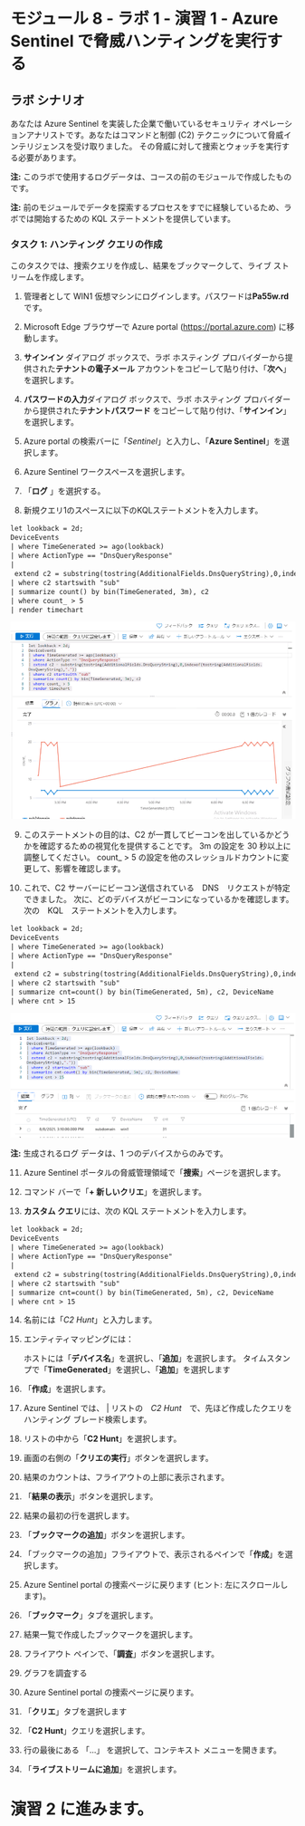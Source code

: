 ﻿# モジュール 8 - ラボ 1 - 演習 1 - Azure Sentinel で脅威ハンティングを実行する

## ラボ シナリオ

あなたは Azure Sentinel を実装した企業で働いているセキュリティ オペレーションアナリストです。あなたはコマンドと制御 (C2) テクニックについて脅威インテリジェンスを受け取りました。  その脅威に対して捜索とウォッチを実行する必要があります。

**注:** このラボで使用するログデータは、コースの前のモジュールで作成したものです。  

**注:** 前のモジュールでデータを探索するプロセスをすでに経験しているため、ラボでは開始するための KQL ステートメントを提供しています。  

### タスク 1: ハンティング クエリの作成

このタスクでは、捜索クエリを作成し、結果をブックマークして、ライブ ストリームを作成します。

1. 管理者として WIN1 仮想マシンにログインします。パスワードは**Pa55w.rd** です。  

2. Microsoft Edge ブラウザーで Azure portal (https://portal.azure.com) に移動します。

3. **サインイン** ダイアログ ボックスで、ラボ ホスティング プロバイダーから提供された**テナントの電子メール** アカウントをコピーして貼り付け、「**次へ**」を選択します。

4. **パスワードの入力**ダイアログ ボックスで、ラボ ホスティング プロバイダーから提供された**テナントパスワード** をコピーして貼り付け、「**サインイン**」を選択します。

5. Azure portal の検索バーに「*Sentinel*」と入力し、「**Azure Sentinel**」を選択します。

6. Azure Sentinel ワークスペースを選択します。

7. 「**ログ** 」を選択する。 

8. 新規クエリ1のスペースに以下のKQLステートメントを入力します。

```KQL
let lookback = 2d;
DeviceEvents
| where TimeGenerated >= ago(lookback) 
| where ActionType == "DnsQueryResponse"
| extend c2 = substring(tostring(AdditionalFields.DnsQueryString),0,indexof(tostring(AdditionalFields.DnsQueryString),"."))
| where c2 startswith "sub"
| summarize count() by bin(TimeGenerated, 3m), c2
| where count_ > 5
| render timechart 
```

   ![スクリーンショット](../Media/SC200_hunting1.png)

9. このステートメントの目的は、C2 が一貫してビーコンを出しているかどうかを確認するための視覚化を提供することです。  3m の設定を 30 秒以上に調整してください。  count_ > 5 の設定を他のスレッショルドカウントに変更して、影響を確認します。

10. これで、C2 サーバーにビーコン送信されている　DNS　リクエストが特定できました。  次に、どのデバイスがビーコンになっているかを確認します。  次の　KQL　ステートメントを入力します。

```KQL
let lookback = 2d;
DeviceEvents
| where TimeGenerated >= ago(lookback) 
| where ActionType == "DnsQueryResponse"
| extend c2 = substring(tostring(AdditionalFields.DnsQueryString),0,indexof(tostring(AdditionalFields.DnsQueryString),"."))
| where c2 startswith "sub"
| summarize cnt=count() by bin(TimeGenerated, 5m), c2, DeviceName
| where cnt > 15
```
   ![スクリーンショット](../Media/SC200_hunting2.png)

**注:** 生成されるログ データは、1 つのデバイスからのみです。

11. Azure Sentinel ポータルの脅威管理領域で「**捜索**」ページを選択します。

12. コマンド バーで「**+ 新しいクリエ**」を選択します。

13. **カスタム クエリ**には、次の KQL ステートメントを入力します。

```KQL
let lookback = 2d;
DeviceEvents
| where TimeGenerated >= ago(lookback) 
| where ActionType == "DnsQueryResponse"
| extend c2 = substring(tostring(AdditionalFields.DnsQueryString),0,indexof(tostring(AdditionalFields.DnsQueryString),"."))
| where c2 startswith "sub"
| summarize cnt=count() by bin(TimeGenerated, 5m), c2, DeviceName
| where cnt > 15
```

14. 名前には「*C2 Hunt*」と入力します。

15. エンティティマッピングには：

    ホストには「**デバイス名**」を選択し、「**追加**」を選択します。
    タイムスタンプで「**TimeGenerated**」を選択し、「**追加**」を選択します

16. 「**作成**」を選択します。

17. Azure Sentinel では、 | リストの　*C2 Hunt*　で、先ほど作成したクエリをハンティング ブレード検索します。

18. リストの中から「**C2 Hunt**」を選択します。

19. 画面の右側の「**クリエの実行**」ボタンを選択します。

20. 結果のカウントは、フライアウトの上部に表示されます。

21. 「**結果の表示**」ボタンを選択します。

22. 結果の最初の行を選択します。 

23. 「**ブックマークの追加**」ボタンを選択します。

24. 「ブックマークの追加」フライアウトで、表示されるペインで「**作成**」を選択します。

25. Azure Sentinel portal の捜索ページに戻ります (ヒント: 左にスクロールします)。

26. 「**ブックマーク**」タブを選択します。

27. 結果一覧で作成したブックマークを選択します。

28. フライアウト ペインで、「**調査**」ボタンを選択します。

29. グラフを調査する

30. Azure Sentinel portal の捜索ページに戻ります。

31. 「**クリエ**」タブを選択します

32. 「**C2 Hunt**」クエリを選択します。

33. 行の最後にある 「...」 を選択して、コンテキスト メニューを開きます。

34. 「**ライブストリームに追加**」を選択します。

# 演習 2 に進みます。
